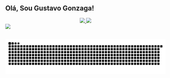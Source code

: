 ## Olá, Sou Gustavo Gonzaga!
<div align="center">
  <a href="https://github.com/Gustavo13132">
  <img height="180em" src="https://github-readme-stats.vercel.app/api?username=Gustavo13132&show_icons=true&theme=dracula&include_all_commits=true&count_private=true"/>
  <img height="180em" src="https://github-readme-stats.vercel.app/api/top-langs/?username=Gustavo13132&layout=compact&langs_count=7&theme=dracula"/>
</div>
<a href="https://www.linkedin.com/in/gustavo-gonzaga-69b47a228/" target="_blank"><img src="https://img.shields.io/badge/-LinkedIn-%230077B5?style=for-the-badge&logo=linkedin&logoColor=white" target="_blank"></a>
  
 ##
  ![Snake animation](https://github.com/Gustavo13132/Gustavo13132/blob/output/github-contribution-grid-snake.svg)
